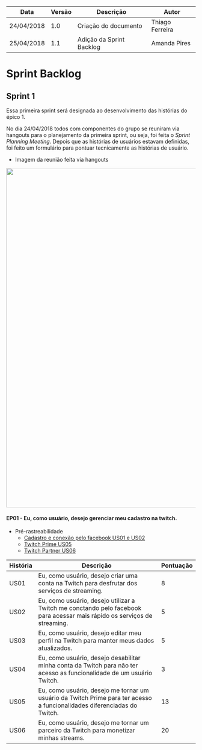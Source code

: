 Data|Versão|Descrição|Autor
-----|------|---------|-------
24/04/2018|1.0|Criação do documento|Thiago Ferreira|
25/04/2018|1.1|Adição da Sprint Backlog|Amanda Pires|

# Sprint Backlog

## Sprint 1

Essa primeira sprint será designada ao desenvolvimento das histórias do épico 1. 

No dia 24/04/2018 todos com componentes do grupo se reuniram via hangouts para o planejamento da primeira sprint, ou seja, foi feita o _Sprint Planning Meeting_. Depois que as histórias de usuários estavam definidas, foi feito um formulário para pontuar tecnicamente as histórias de usuário. 

* Imagem da reunião feita via hangouts

<img src="https://github.com/gabrielziegler3/Requisitos-2018-1/blob/master/imagens/Reunioes/reuniao_24-04-2018.jpg" width=900px>

#### EP01 - Eu, como usuário, desejo gerenciar meu cadastro na twitch.

* Pré-rastreabilidade
  - [Cadastro e conexão pelo facebook US01 e US02](https://github.com/gabrielziegler3/Requisitos-2018-1/wiki/Cen%C3%A1rio-002)
  - [Twitch Prime US05](https://github.com/gabrielziegler3/Requisitos-2018-1/wiki/Assinar-Twitch-Prime)
  - [Twitch Partner US06](https://github.com/gabrielziegler3/Requisitos-2018-1/wiki/Argumenta%C3%A7%C3%A3o)


|História|Descrição|Pontuação|
|----|---------|-------|
|US01|Eu, como usuário, desejo criar uma conta na Twitch para desfrutar dos serviços de streaming.|8|
|US02|Eu, como usuário, desejo utilizar a Twitch me conctando pelo facebook para acessar mais rápido os serviços de streaming.|5|
|US03|Eu, como usuário, desejo editar meu perfil na Twitch para manter meus dados atualizados.|5|
|US04|Eu, como usuário, desejo desabilitar minha conta da Twitch para não ter acesso as funcionalidade de um usuário Twitch.|3|
|US05|Eu, como usuário, desejo me tornar um usuário da Twitch Prime para ter acesso a funcionalidades diferenciadas do Twitch.|13|
|US06|Eu, como usuário, desejo me tornar um parceiro da Twitch para monetizar minhas streams.|20|
